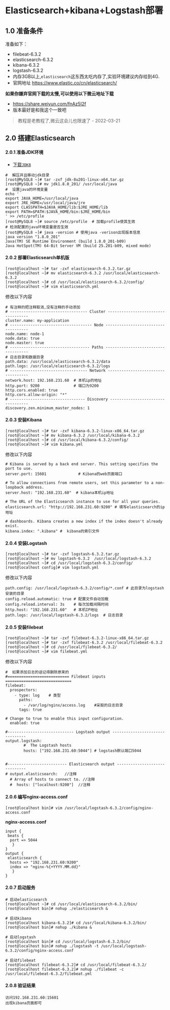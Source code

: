 # Elasticsearch+kibana+Logstash部署

## 1.0 准备条件
准备如下：
- filebeat-6.3.2
- elasticsearch-6.3.2
- kibana-6.3.2
- logstash-6.3.2  
- 内存3GB以上,`elasticsearch`这东西太吃内存了,实验环境建议内存给到4G.
- 官网地址 https://www.elastic.co/cn/elasticsearch/

**如果你嫌弃官网下载的太慢,可以使用以下微云地址下载**

- https://share.weiyun.com/fnAz5I2f
- 版本最好是和我这个一致吧

> 教程是老教程了,微云这会儿也限速了  - 2022-03-21


## 2.0 搭建Elasticsearch
#### 2.0.1 准备JDK环境

- [下载`JDK8`](https://www.oracle.com/java/technologies/javase/javase-jdk8-downloads.html)

```shell
#  解压并且移动jdk目录
[root@MySQL8 ~]# tar -zxf jdk-8u201-linux-x64.tar.gz
[root@MySQL8 ~]# mv jdk1.8.0_201/ /usr/local/java
#  设置java的环境变量
echo '
export JAVA_HOME=/usr/local/java
export JRE_HOME=/usr/local/java/jre
export CLASSPATH=$JAVA_HOME/lib:$JRE_HOME/lib
export PATH=$PATH:$JAVA_HOME/bin:$JRE_HOME/bin
' >> /etc/profile
[root@MySQL8 ~]# source /etc/profile  # 加载profile使其生效
# 检测配置的java环境变量是否生效
[root@MySQL8 ~]# java -version # 使用java -verison出现版本信息
java version "1.8.0_201"
Java(TM) SE Runtime Environment (build 1.8.0_201-b09)
Java HotSpot(TM) 64-Bit Server VM (build 25.201-b09, mixed mode)
```

#### 2.0.2 部署Elasticsearch单机版
```shell
[root@localhost ~]# tar -zxf elasticsearch-6.3.2.tar.gz
[root@localhost ~]# mv elasticsearch-6.3.2 /usr/local/elasticsearch-6.3.2
[root@localhost ~]# cd /usr/local/elasticsearch-6.3.2/config/
[root@localhost ~]# vim elasticsearch.yml
```
修改以下内容
```shell
# 有注释的把注释取消,没有注释的手动添加
# ---------------------------------- Cluster -----------------------------------
cluster.name: my-application
# ------------------------------------ Node ------------------------------------
node.name: node-1
node.data: true
node.master: true
# ----------------------------------- Paths ------------------------------------
# 日志目录和数据目录
path.data: /usr/local/elasticsearch-6.3.2/data
path.logs: /usr/local/elasticsearch-6.3.2/logs
# ---------------------------------- Network -----------------------------------
network.host: 192.168.231.60  # 本机ip的地址    
http.port: 9200               # 端口为9200
http.cors.enabled: true
http.cors.allow-origin: "*"
# --------------------------------- Discovery ----------------------------------
discovery.zen.minimum_master_nodes: 1
```
#### 2.0.3 安装Kibana
```shell
[root@localhost ~]# tar -zxf kibana-6.3.2-linux-x86_64.tar.gz
[root@localhost ~]# mv kibana-6.3.2 /usr/local/kibana-6.3.2
[root@localhost ~]# cd /usr/local/kibana-6.3.2/config/
[root@localhost ~]# vim kibana.yml
```
修改以下内容
```shell
# Kibana is served by a back end server. This setting specifies the port to use.
server.port: 15601              # Kibana的web页面端口

# To allow connections from remote users, set this parameter to a non-loopback address.
server.host: "192.168.231.60"  # kibana本机ip地址

# The URL of the Elasticsearch instance to use for all your queries.
elasticsearch.url: "http://192.168.231.60:9200" # 填写elasticsearch的ip地址

# dashboards. Kibana creates a new index if the index doesn't already exist.
kibana.index: ".kibana" #  kibana的索引文件
```

#### 2.0.4 安装Logstash
```shell
[root@localhost ~]# tar -zxf logstash-6.3.2.tar.gz
[root@localhost ~]# mv logstash-6.3.2  /usr/local/logstash-6.3.2
[root@localhost ~]# cd /usr/local/logstash-6.3.2/config/
[root@localhost config]# vim logstash.yml
```
修改以下内容
```shell
path.config: /usr/local/logstash-6.3.2/config/*.conf # 此目录为logstash安装的目录
config.reload.automatic: true # 配置文件自动加载
config.reload.interval: 3s    # 每次加载间隔时间
http.host: "192.168.231.60"   # 本机IP地址
path.logs: /usr/local/logstash-6.3.2/logs  # 日志目录
```

#### 2.0.5 安装filebeat
```shell
[root@localhost ~]# tar -zxf filebeat-6.3.2-linux-x86_64.tar.gz
[root@localhost ~]# tar -zxf filebeat-6.3.2 /usr/local/filebeat-6.3.2
[root@localhost ~]# cd /usr/local/filebeat-6.3.2/
[root@localhost ~]# vim filebeat.yml
```
修改以下内容
```shell
#  如果添加日志的话记得删除原来的
#=========================== Filebeat inputs =============================
filebeat:
  prospectors:
    - type: log    # 类型
      paths:
        - /var/log/nginx/access.log    #采取的日志目录
      tags: true
      
# Change to true to enable this input configuration.
  enabled: true

#----------------------------- Logstash output --------------------------------
output.logstash:
        #  The Logstash hosts
        hosts: ["192.168.231.60:5044"] # logstash默认端口5044


#-------------------------- Elasticsearch output ------------------------------
# output.elasticsearch:   //注释
  # Array of hosts to connect to. //注释
  #  hosts: ["localhost:9200"]  //注释

```
#### 2.0.6 编写nginx-access.conf
```shell
[root@localhost bin]# vim /usr/local/logstash-6.3.2/config/nginx-access.conf
```
**nginx-access.conf**

```shell
input {
 beats {
  port => 5044
   }
}
output {
 elasticsearch {
  hosts => "192.168.231.60:9200"
  index => "nginx-%{+YYYY.MM.dd}"
   }
}
```




#### 2.0.7 启动服务
```shell
# 启动elasticsearch
[root@localhost ~]# cd /usr/local/elasticsearch-6.3.2/bin/
[root@localhost bin]# nohup ./elasticsearch &

# 启动kibana
[root@localhost kibana-6.3.2]# cd /usr/local/kibana-6.3.2/bin/
[root@localhost bin]# nohup ./kibana &

# 启动logstash
[root@localhost bin]# cd /usr/local/logstash-6.3.2/bin/
[root@localhost bin]# nohup ./logstash -t /usr/local/logstash-6.3.2/config/nginx-access.conf

# 启动filebeat
[root@localhost filebeat-6.3.2]# cd /usr/local/filebeat-6.3.2/
[root@localhost filebeat-6.3.2]# nohup ./filebeat -c /usr/local/filebeat-6.3.2/filebeat.yml
```

#### 2.0.8 验证结果
```shell
访问192.168.231.60:15601
出现kibana页面即可
```

